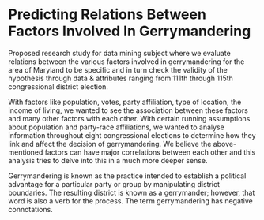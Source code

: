 # Predicting Relations Between Factors Involved In Gerrymandering

Proposed research study for data mining subject where we evaluate relations between the various factors involved in gerrymandering for the area of Maryland to be specific and in turn check the validity of the hypothesis through data & attributes ranging from 111th through 115th congressional district election.

With factors like population, votes, party affiliation, type of location, the income of living, we wanted to see the association between these factors and many other factors with each other. With certain running assumptions about population and party-race affiliations, we wanted to analyse information throughout eight congressional elections to determine how they link and affect the decision of gerrymandering. We believe the above-mentioned factors can have major correlations between each other and this analysis tries to delve into this in a much more deeper sense.

Gerrymandering is known as the practice intended to establish a political advantage for a particular party or group by manipulating district boundaries. The resulting district is known as a gerrymander; however, that word is also a verb for the process. The term gerrymandering has negative connotations.
